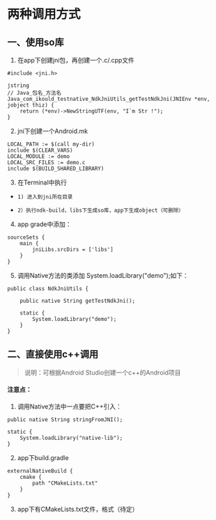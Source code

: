 # 两种调用方式
## 一、使用so库

1. 在app下创建jni包，再创建一个.c/.cpp文件
    
```
#include <jni.h>

jstring
// Java_包名_方法名
Java_com_ikould_testnative_NdkJniUtils_getTestNdkJni(JNIEnv *env, jobject thiz) {
    return (*env)->NewStringUTF(env, "I`m Str !");
}
```

2. jni下创建一个Android.mk

```
LOCAL_PATH := $(call my-dir)
include $(CLEAR_VARS)
LOCAL_MODULE := demo
LOCAL_SRC_FILES := demo.c
include $(BUILD_SHARED_LIBRARY)
```
3. 在Terminal中执行
-     1) 进入到jni所在目录
-     2）执行ndk-build，libs下生成so库，app下生成object（可删除）
4. app grade中添加：

```
sourceSets {
    main {
        jniLibs.srcDirs = ['libs']
    }
}
```
5. 调用Native方法的类添加 System.loadLibrary("demo");如下：

```
public class NdkJniUtils {

    public native String getTestNdkJni();

    static {
        System.loadLibrary("demo");
    }
}
```
## 二、直接使用c++调用

> 说明：可根据Android Studio创建一个c++的Android项目

#### 注意点：
1. 调用Native方法中一点要把C++引入：

```
public native String stringFromJNI();

static {
    System.loadLibrary("native-lib");
}
```
2. app下build.gradle

```
externalNativeBuild {
    cmake {
        path "CMakeLists.txt"
    }
}
```
3. app下有CMakeLists.txt文件，格式（待定）
